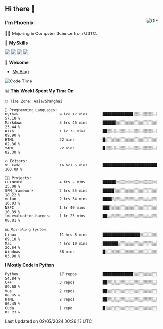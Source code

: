 ## Hi there 👋
<img align="right" alt="GIF" src="https://raw.githubusercontent.com/JoeyBling/JoeyBling/master/pic/pusheencode.gif" />

### I'm Phoenix.

👨‍🎓 Majoring in Computer Science from USTC.

🌟 **My Skills**

![](https://img.shields.io/badge/-Python-3e74a2?style=flat-square&logo=Python&logoColor=fff)
![](https://img.shields.io/badge/-C++-9f62a5?style=flat&logo=cplusplus&logoColor=white)
![](https://img.shields.io/badge/-Linux-185886?style=flat-square&logo=Linux&logoColor=fff)
![](https://img.shields.io/badge/-Rust-ff4136?style=flat-square&logo=Rust&logoColor=fff)

💬 **Welcome**

- [My Blog](https://ysy-phoenix.github.io/)

<!--START_SECTION:waka-->
![Code Time](http://img.shields.io/badge/Code%20Time-722%20hrs-blue)

📊 **This Week I Spent My Time On** 

```text
🕑︎ Time Zone: Asia/Shanghai

💬 Programming Languages: 
Python                   9 hrs 12 mins       ██████████████░░░░░░░░░░░   57.18 % 
Markdown                 3 hrs 46 mins       ██████░░░░░░░░░░░░░░░░░░░   23.44 % 
Bash                     1 hr 35 mins        ██░░░░░░░░░░░░░░░░░░░░░░░   09.90 % 
HTML                     22 mins             █░░░░░░░░░░░░░░░░░░░░░░░░   02.36 % 
YAML                     22 mins             █░░░░░░░░░░░░░░░░░░░░░░░░   02.30 % 

🔥 Editors: 
VS Code                  16 hrs 5 mins       █████████████████████████   100.00 % 

🐱‍💻 Projects: 
LUTNeuro                 4 hrs 2 mins        ██████░░░░░░░░░░░░░░░░░░░   25.08 % 
SFM_framework            2 hrs 55 mins       █████░░░░░░░░░░░░░░░░░░░░   18.22 % 
mufan                    2 hrs 34 mins       ████░░░░░░░░░░░░░░░░░░░░░   16.03 % 
NSFC                     1 hr 40 mins        ███░░░░░░░░░░░░░░░░░░░░░░   10.39 % 
lm-evaluation-harness    1 hr 25 mins        ██░░░░░░░░░░░░░░░░░░░░░░░   08.81 % 

💻 Operating System: 
Linux                    11 hrs 8 mins       █████████████████░░░░░░░░   69.18 % 
Mac                      4 hrs 19 mins       ███████░░░░░░░░░░░░░░░░░░   26.84 % 
Windows                  38 mins             █░░░░░░░░░░░░░░░░░░░░░░░░   03.98 % 
```

**I Mostly Code in Python** 

```text
Python                   17 repos            ██████████████░░░░░░░░░░░   54.84 % 
C++                      3 repos             ██░░░░░░░░░░░░░░░░░░░░░░░   09.68 % 
Vue                      2 repos             ██░░░░░░░░░░░░░░░░░░░░░░░   06.45 % 
HTML                     2 repos             ██░░░░░░░░░░░░░░░░░░░░░░░   06.45 % 
Cuda                     1 repo              █░░░░░░░░░░░░░░░░░░░░░░░░   03.23 % 
```




 Last Updated on 02/05/2024 00:26:17 UTC
<!--END_SECTION:waka-->

<!--
**ysy-phoenix/ysy-phoenix** is a ✨ _special_ ✨ repository because its `README.md` (this file) appears on your GitHub profile.

Here are some ideas to get you started:

- 🔭 I’m currently working on ...
- 🌱 I’m currently learning ...
- 👯 I’m looking to collaborate on ...
- 🤔 I’m looking for help with ...
- 💬 Ask me about ...
- 📫 How to reach me: ...
- 😄 Pronouns: ...
- ⚡ Fun fact: ...
-->

